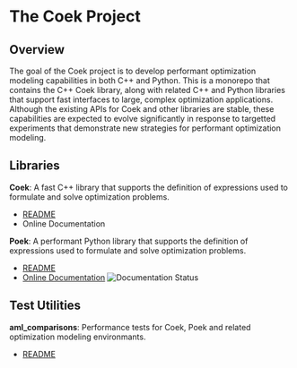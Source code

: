 # The Coek Project

## Overview

The goal of the Coek project is to develop performant optimization
modeling capabilities in both C++ and Python.  This is a monorepo that
contains the C++ Coek library, along with related C++ and Python libraries
that support fast interfaces to large, complex optimization applications.
Although the existing APIs for Coek and other libraries are stable,
these capabilities are expected to evolve significantly in response to
targetted experiments that demonstrate new strategies
for performant optimization modeling.


## Libraries

**Coek**: A fast C++ library that supports the definition of expressions used to formulate and solve optimization problems.

* [README](lib/coek/README.md)
* Online Documentation

**Poek**: A performant Python library that supports the definition of expressions used to formulate and solve optimization problems.

* [README](lib/poek/README.md)
* [Online Documentation](http://coek.readthedocs.org/en/latest/) ![Documentation Status](https://readthedocs.org/projects/coek/badge/?version=latest)


## Test Utilities

**aml_comparisons**: Performance tests for Coek, Poek and related optimization modeling environmants.

* [README](test/aml_comparisons/README.md)
